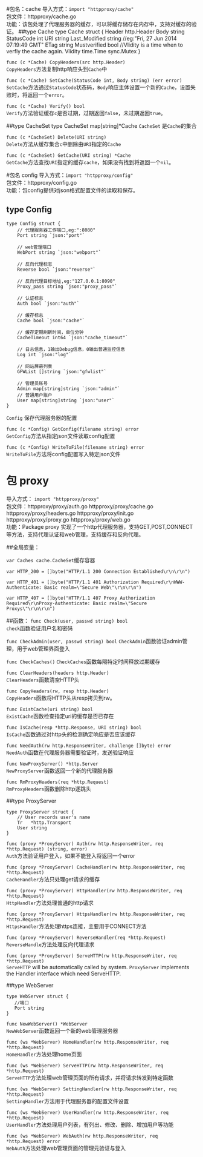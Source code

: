 #包名：cache
导入方式：`import "httpproxy/cache"`  
包文件：httpproxy/cache.go  
功能：该包处理了代理服务器的缓存，可以将缓存储存在内存中，支持对缓存的验证。
##type Cache
	type Cache struct {
	   Header        http.Header
	   Body          string
	   StatusCode    int
	   URI           string
	   Last_Modified string //eg:"Fri, 27 Jun 2014 07:19:49 GMT"
	   ETag          string
	   Mustverified  bool
	   //Vlidity is a time when to verfiy the cache again.
	   Vlidity time.Time
	   sync.Mutex
	}

`func (c *Cache) CopyHeaders(src http.Header)`  
`CopyHeaders`方法复制http响应头到`Cache`中

`func (c *Cache) SetCache(StatusCode int, Body string) (err error)`  
`SetCache`方法通过`StatusCode`状态码，`Body`响应主体设置一个新的`Cache`，设置失败时，将返回一个`error`。

`func (c *Cache) Verify() bool`  
`Verify`方法验证缓存`c`是否过期，过期返回`false`，未过期返回`true`。

##type CacheSet
	type CacheSet map[string]*Cache
`CacheSet` 是`Cache`的集合

`func (c *CacheSet) Delete(URI string)`  
`Delete`方法从缓存集合`c`中删除由`URI`指定的`Cache`


`func (c *CacheSet) GetCache(URI string) *Cache`  
`GetCache`方法查找`URI`指定的缓存`cache`，如果没有找到将返回一个`nil`。

#包名 config
导入方式：`import "httpproxy/config"`  
包文件：httpproxy/config.go  
功能：包config提供对json格式配置文件的读取和保存。  

## type Config

	type Config struct {
	    // 代理服务器工作端口,eg:":8080"
	    Port string `json:"port"`
	
	    // web管理端口
	    WebPort string `json:"webport"`
	
	    // 反向代理标志
	    Reverse bool `json:"reverse"`
	
	    // 反向代理目标地址,eg:"127.0.0.1:8090"
	    Proxy_pass string `json:"proxy_pass"`
	
	    // 认证标志
	    Auth bool `json:"auth"`
	
	    // 缓存标志
	    Cache bool `json:"cache"`
	
	    // 缓存定期刷新时间，单位分钟
	    CacheTimeout int64 `json:"cache_timeout"`
	
	    // 日志信息，1输出Debug信息，0输出普通监控信息
	    Log int `json:"log"`
	
	    // 网站屏蔽列表
	    GFWList []string `json:"gfwlist"`
	
	    // 管理员账号
	    Admin map[string]string `json:"admin"`
	    // 普通用户账户
	    User map[string]string `json:"user"`
	}
`Config` 保存代理服务器的配置

`func (c *Config) GetConfig(filename string) error`  
`GetConfig`方法从指定json文件读取config配置

`func (c *Config) WriteToFile(filename string) error`  
`WriteToFile`方法将config配置写入特定json文件

# 包 proxy
导入方式： `import "httpproxy/proxy"`  
包文件：httpproxy/proxy/auth.go httpproxy/proxy/cache.go httpproxy/proxy/headers.go httpproxy/proxy/init.go httpproxy/proxy/proxy.go httpproxy/proxy/web.go  
功能：Package proxy 实现了一个http代理服务器，支持GET,POST,CONNECT等方法，支持代理认证和web管理，支持缓存和反向代理。

##全局变量：

`var Caches cache.CacheSet`缓存容器

`var HTTP_200 = []byte("HTTP/1.1 200 Connection Established\r\n\r\n")`

`var HTTP_401 = []byte("HTTP/1.1 401 Authorization Required\r\nWWW-Authenticate: Basic realm=\"Secure Web\"\r\n\r\n")`

`var HTTP_407 = []byte("HTTP/1.1 407 Proxy Authorization Required\r\nProxy-Authenticate: Basic realm=\"Secure Proxys\"\r\n\r\n")`

##函数：
`func Check(user, passwd string) bool`  
`check`函数验证用户名和密码

`func CheckAdmin(user, passwd string) bool`
`CheckAdmin`函数验证admin管理，用于web管理界面登入

`func CheckCaches()`
`CheckCaches`函数每隔特定时间释放过期缓存

`func ClearHeaders(headers http.Header)`  
`ClearHeaders`函数清空HTTP头

`func CopyHeaders(rw, resp http.Header)`  
`CopyHeaders`函数将HTTP头从resp拷贝到rw。

`func ExistCache(uri string) bool`  
`ExistCache`函数检查指定uri的缓存是否已存在

`func IsCache(resp *http.Response, URI string) bool`  
`IsCache`函数通过对http头的检测确定响应是否应该缓存

`func NeedAuth(rw http.ResponseWriter, challenge []byte) error`  
`NeedAuth`函数在代理服务器需要验证时，发送验证响应

`func NewProxyServer() *http.Server`  
`NewProxyServer`函数返回一个新的代理服务器

`func RmProxyHeaders(req *http.Request)`  
`RmProxyHeaders`函数删除http逐跳头

##type ProxyServer

	type ProxyServer struct {
	    // User records user's name
	    Tr   *http.Transport
	    User string
	}

`func (proxy *ProxyServer) Auth(rw http.ResponseWriter, req *http.Request) (string, error)`  
`Auth`方法验证用户登入，如果不能登入将返回一个error

`func (proxy *ProxyServer) CacheHandler(rw http.ResponseWriter, req *http.Request)`  
`CacheHandler`方法只处理get请求的缓存

`func (proxy *ProxyServer) HttpHandler(rw http.ResponseWriter, req *http.Request)`  
`HttpHandler`方法处理普通的http请求

`func (proxy *ProxyServer) HttpsHandler(rw http.ResponseWriter, req *http.Request)`  
`HttpsHandler`方法处理https连接，主要用于CONNECT方法

`func (proxy *ProxyServer) ReverseHandler(req *http.Request)`  
`ReverseHandle`方法处理反向代理请求

`func (proxy *ProxyServer) ServeHTTP(rw http.ResponseWriter, req *http.Request)`  
`ServeHTTP` will be automatically called by system. `ProxyServer` implements the Handler interface which need ServeHTTP.

##type WebServer

	type WebServer struct {
	   //端口
	   Port string
	}

`func NewWebServer() *WebServer`  
`NewWebServer`函数返回一个新的web管理服务器

`func (ws *WebServer) HomeHandler(rw http.ResponseWriter, req *http.Request)`  
`HomeHandler`方法处理home页面

`func (ws *WebServer) ServeHTTP(rw http.ResponseWriter, req *http.Request)`  
`ServeHTTP`方法处理web管理页面的所有请求，并将请求转发到特定函数

`func (ws *WebServer) SettingHandler(rw http.ResponseWriter, req *http.Request)`  
`SettingHandler`方法用于代理服务器的配置文件设置

`func (ws *WebServer) UserHandler(rw http.ResponseWriter, req *http.Request)`  
`UserHandler`方法处理用户列表，有列出、修改、删除、增加用户等功能

`func (ws *WebServer) WebAuth(rw http.ResponseWriter, req *http.Request) error`  
`WebAuth`方法处理web管理页面的管理元验证与登入
